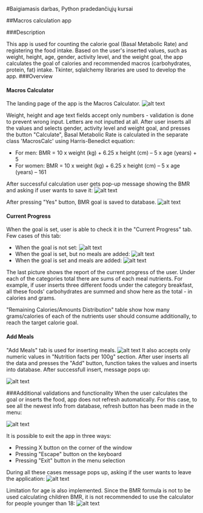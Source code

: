 #Baigiamasis darbas, Python pradedančiųjų kursai

##Macros calculation app

###Description

This app is used for counting the calorie goal (Basal Metabolic Rate) and registering the food intake.
Based on the user's inserted values, such as weight, height, age, gender, activity level,
and the weight goal, the app calculates the goal of calories and recommended macros (carbohydrates, protein, fat) intake.
Tkinter, sqlalchemy libraries are used to develop the app.
###Overview

#### Macros Calculator

The landing page of the app is the Macros Calculator.
![alt text](screenshots/1.png)

Weight, height and age text fields accept only numbers - validation is done to prevent wrong input. Letters are not inputted at all.
After user inserts all the values and selects gender, activity level and weight goal, and presses the button "Calculate",
Basal Metabolic Rate is calculated in the separate class 'MacrosCalc' using Harris-Benedict equation:
* For men: BMR = 10 x weight (kg) + 6.25 x height (cm) – 5 x age (years) + 5 
* For women: BMR = 10 x weight (kg) + 6.25 x height (cm) – 5 x age (years) – 161

After successful calculation user gets pop-up message showing the BMR and asking if user wants to save it:
![alt text](screenshots/2.png)

After pressing "Yes" button, BMR goal is saved to database.
![alt text](screenshots/3.png)

#### Current Progress
When the goal is set, user is able to check it in the 
"Current Progress" tab. Few cases of this tab:
* When the goal is not set:
![alt text](screenshots/5.png)
* When the goal is set, but no meals are added:
![alt text](screenshots/7.png)
* When the goal is set and meals are added:
![alt text](screenshots/10.png)

The last picture shows the report of the current progress of the user. Under each of the categories
total there are sums of each meal nutrients. For example, if user inserts three different foods under the category breakfast,
all these foods' carbohydrates are summed and show here as the total - in calories and grams.

"Remaining Calories/Amounts Distribution" table show how many grams/calories of each of the nutrients 
user should consume additionally, to reach the target calorie goal.

#### Add Meals

"Add Meals" tab is used for inserting meals. 
![alt text](screenshots/8.png)
It also accepts only numeric values in "Nutrition facts per 100g" section. 
After user inserts all the data and presses the "Add" button, function takes the values and inserts into database.
After successfull insert, message pops up:

![alt text](screenshots/9.png)

###Additional validations and functionality
When the user calculates the goal or inserts the food, app does not refresh automatically.
For this case, to see all the newest info from database, refresh button has been made in the menu:

![alt text](screenshots/6.png)

It is possible to exit the app in three ways:

* Pressing X button on the corner of the window
* Pressing "Escape" button on the keyboard
* Pressing "Exit" button in the menu selection

During all these cases message pops up, asking if the user wants to leave the application:
![alt text](screenshots/leave.png)

Limitation for age is also implemented. Since the BMR formula is not to be used calculating children BMR, it is not recommended to use the calculator for people younger than 18:
![alt text](screenshots/age.png)
